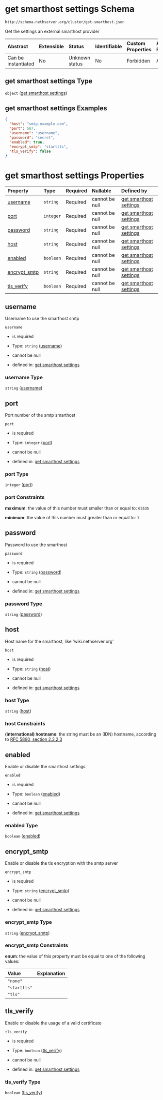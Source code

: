 # get smarthost settings Schema

```txt
http://schema.nethserver.org/cluster/get-smarthost.json
```

Get the settings an external smarthost provider

| Abstract            | Extensible | Status         | Identifiable | Custom Properties | Additional Properties | Access Restrictions | Defined In                                                              |
| :------------------ | :--------- | :------------- | :----------- | :---------------- | :-------------------- | :------------------ | :---------------------------------------------------------------------- |
| Can be instantiated | No         | Unknown status | No           | Forbidden         | Allowed               | none                | [get-smarthost.json](cluster/get-smarthost.json "open original schema") |

## get smarthost settings Type

`object` ([get smarthost settings](get-smarthost.md))

## get smarthost settings Examples

```json
{
  "host": "smtp.example.com",
  "port": 587,
  "username": "username",
  "password": "secret",
  "enabled": true,
  "encrypt_smtp": "starttls",
  "tls_verify": false
}
```

# get smarthost settings Properties

| Property                       | Type      | Required | Nullable       | Defined by                                                                                                                                            |
| :----------------------------- | :-------- | :------- | :------------- | :---------------------------------------------------------------------------------------------------------------------------------------------------- |
| [username](#username)          | `string`  | Required | cannot be null | [get smarthost settings](get-smarthost-properties-username.md "http://schema.nethserver.org/cluster/get-smarthost.json#/properties/username")         |
| [port](#port)                  | `integer` | Required | cannot be null | [get smarthost settings](get-smarthost-properties-port.md "http://schema.nethserver.org/cluster/get-smarthost.json#/properties/port")                 |
| [password](#password)          | `string`  | Required | cannot be null | [get smarthost settings](get-smarthost-properties-password.md "http://schema.nethserver.org/cluster/get-smarthost.json#/properties/password")         |
| [host](#host)                  | `string`  | Required | cannot be null | [get smarthost settings](get-smarthost-properties-host.md "http://schema.nethserver.org/cluster/get-smarthost.json#/properties/host")                 |
| [enabled](#enabled)            | `boolean` | Required | cannot be null | [get smarthost settings](get-smarthost-properties-enabled.md "http://schema.nethserver.org/cluster/get-smarthost.json#/properties/enabled")           |
| [encrypt\_smtp](#encrypt_smtp) | `string`  | Required | cannot be null | [get smarthost settings](get-smarthost-properties-encrypt_smtp.md "http://schema.nethserver.org/cluster/get-smarthost.json#/properties/encrypt_smtp") |
| [tls\_verify](#tls_verify)     | `boolean` | Required | cannot be null | [get smarthost settings](get-smarthost-properties-tls_verify.md "http://schema.nethserver.org/cluster/get-smarthost.json#/properties/tls_verify")     |

## username

Username to use the smarthost smtp

`username`

*   is required

*   Type: `string` ([username](get-smarthost-properties-username.md))

*   cannot be null

*   defined in: [get smarthost settings](get-smarthost-properties-username.md "http://schema.nethserver.org/cluster/get-smarthost.json#/properties/username")

### username Type

`string` ([username](get-smarthost-properties-username.md))

## port

Port number of the smtp smarthost

`port`

*   is required

*   Type: `integer` ([port](get-smarthost-properties-port.md))

*   cannot be null

*   defined in: [get smarthost settings](get-smarthost-properties-port.md "http://schema.nethserver.org/cluster/get-smarthost.json#/properties/port")

### port Type

`integer` ([port](get-smarthost-properties-port.md))

### port Constraints

**maximum**: the value of this number must smaller than or equal to: `65535`

**minimum**: the value of this number must greater than or equal to: `1`

## password

Password to use the smarthost

`password`

*   is required

*   Type: `string` ([password](get-smarthost-properties-password.md))

*   cannot be null

*   defined in: [get smarthost settings](get-smarthost-properties-password.md "http://schema.nethserver.org/cluster/get-smarthost.json#/properties/password")

### password Type

`string` ([password](get-smarthost-properties-password.md))

## host

Host name for the smarthost, like 'wiki.nethserver.org'

`host`

*   is required

*   Type: `string` ([host](get-smarthost-properties-host.md))

*   cannot be null

*   defined in: [get smarthost settings](get-smarthost-properties-host.md "http://schema.nethserver.org/cluster/get-smarthost.json#/properties/host")

### host Type

`string` ([host](get-smarthost-properties-host.md))

### host Constraints

**(international) hostname**: the string must be an (IDN) hostname, according to [RFC 5890, section 2.3.2.3](https://tools.ietf.org/html/rfc5890 "check the specification")

## enabled

Enable or disable the smarthost settings

`enabled`

*   is required

*   Type: `boolean` ([enabled](get-smarthost-properties-enabled.md))

*   cannot be null

*   defined in: [get smarthost settings](get-smarthost-properties-enabled.md "http://schema.nethserver.org/cluster/get-smarthost.json#/properties/enabled")

### enabled Type

`boolean` ([enabled](get-smarthost-properties-enabled.md))

## encrypt\_smtp

Enable or disable the tls encryption with the smtp server

`encrypt_smtp`

*   is required

*   Type: `string` ([encrypt\_smtp](get-smarthost-properties-encrypt_smtp.md))

*   cannot be null

*   defined in: [get smarthost settings](get-smarthost-properties-encrypt_smtp.md "http://schema.nethserver.org/cluster/get-smarthost.json#/properties/encrypt_smtp")

### encrypt\_smtp Type

`string` ([encrypt\_smtp](get-smarthost-properties-encrypt_smtp.md))

### encrypt\_smtp Constraints

**enum**: the value of this property must be equal to one of the following values:

| Value        | Explanation |
| :----------- | :---------- |
| `"none"`     |             |
| `"starttls"` |             |
| `"tls"`      |             |

## tls\_verify

Enable or disable the usage of a valid certificate

`tls_verify`

*   is required

*   Type: `boolean` ([tls\_verify](get-smarthost-properties-tls_verify.md))

*   cannot be null

*   defined in: [get smarthost settings](get-smarthost-properties-tls_verify.md "http://schema.nethserver.org/cluster/get-smarthost.json#/properties/tls_verify")

### tls\_verify Type

`boolean` ([tls\_verify](get-smarthost-properties-tls_verify.md))
